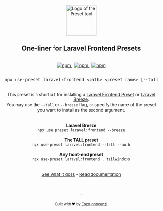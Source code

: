 <p align="center">
  <br />
  <a href="https://usepreset.dev">
    <img width="100" src="https://raw.githubusercontent.com/use-preset/cli/main/.github/assets/logo.svg" alt="Logo of the Preset tool">
  </a>
  <br />
</p>

<h2 align="center">One-liner for Laravel Frontend Presets</h2>

<p align="center">
  <br />
  <a href="https://www.npmjs.com/package/use-preset">
    <img alt="npm" src="https://img.shields.io/npm/v/use-preset?label=preset">
  </a>
  <span>&nbsp;</span>
  <a href="https://discord.gg/XWwzc45KZu">
    <img alt="npm" src="https://img.shields.io/static/v1?label=discord&message=join&logo=discord&color=7289da">
  </a>
  <span>&nbsp;</span>
  <a href="https://discord.gg/XWwzc45KZu">
    <img alt="npm" src="https://img.shields.io/static/v1?label=documentation&message=read&color=0475b6">
  </a>
  <br />
  <br />
  <pre align="center">npx use-preset laravel:frontend &lt;path&gt; &lt;preset name&gt; [--tall | --breeze] [--auth]</pre>
</p>
<br />

<div align="center">
  This preset is a shortcut for installing a <a href="https://github.com/laravel-frontend-presets/">Laravel Frontend Preset</a> or <a href="https://github.com/laravel/breeze/">Laravel Breeze</a>.
  <br />
  You may use the <code>--tall</code> or <code>--breeze</code> flag, or specify the name of the preset you want to install as the second argument.
  <br />
  <br />
  <br />
  <b>Laravel Breeze</b>
  <br />
  <code>npx use-preset laravel:frontend --breeze</code>
  <br />
  <br />
  <b>The TALL preset</b>
  <br />
  <code>npx use-preset laravel:frontend --tall --auth</code>
  <br />
  <br />
  <b>Any front-end preset</b>
  <br />
  <code>npx use-preset laravel:frontend . tailwindcss</code>
  <br />
  <br />
  <br />
  <a href="https://usepreset.dev/docs/guides/laravel/">See what it does</a> - <a href="https://usepreset.dev">Read documentation</a>
</div>

<p align="center">
  <br />
  <br />
  ·
  <br />
  <br />
  <sub>Built with ❤︎ by <a href="https://github.com/enzoinnocenzi">Enzo Innocenzi</a>
</p>
